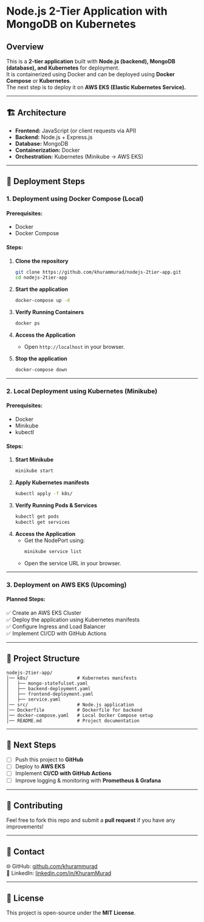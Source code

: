 # Node.js 2-Tier Application with MongoDB on Kubernetes

## Overview
This is a **2-tier application** built with **Node.js (backend), MongoDB (database), and Kubernetes** for deployment.  
It is containerized using Docker and can be deployed using **Docker Compose** or **Kubernetes**.  
The next step is to deploy it on **AWS EKS (Elastic Kubernetes Service).**

---

## 🏗️ Architecture

- **Frontend:** JavaScript (or client requests via API)
- **Backend:** Node.js + Express.js
- **Database:** MongoDB
- **Containerization:** Docker
- **Orchestration:** Kubernetes (Minikube → AWS EKS)

---

## 🚀 Deployment Steps

### **1. Deployment using Docker Compose (Local)**
#### Prerequisites:
- Docker
- Docker Compose

#### Steps:
1. **Clone the repository**  
   ```bash
   git clone https://github.com/khurammurad/nodejs-2tier-app.git
   cd nodejs-2tier-app
   ```
2. **Start the application**  
   ```bash
   docker-compose up -d
   ```
3. **Verify Running Containers**  
   ```bash
   docker ps
   ```
4. **Access the Application**  
   - Open `http://localhost` in your browser.

5. **Stop the application**  
   ```bash
   docker-compose down
   ```

---

### **2. Local Deployment using Kubernetes (Minikube)**
#### Prerequisites:
- Docker
- Minikube
- kubectl

#### Steps:
1. **Start Minikube**  
   ```bash
   minikube start
   ```
2. **Apply Kubernetes manifests**  
   ```bash
   kubectl apply -f k8s/
   ```
3. **Verify Running Pods & Services**  
   ```bash
   kubectl get pods
   kubectl get services
   ```
4. **Access the Application**  
   - Get the NodePort using:  
     ```bash
     minikube service list
     ```
   - Open the service URL in your browser.

---

### **3. Deployment on AWS EKS (Upcoming)**
#### Planned Steps:
✅ Create an AWS EKS Cluster  
✅ Deploy the application using Kubernetes manifests  
✅ Configure Ingress and Load Balancer  
✅ Implement CI/CD with GitHub Actions  

---

## 📁 Project Structure

```
nodejs-2tier-app/
│── k8s/                  # Kubernetes manifests
│   ├── mongo-statefulset.yaml
│   ├── backend-deployment.yaml
│   ├── frontend-deployment.yaml
│   ├── service.yaml
│── src/                  # Node.js application
│── Dockerfile            # Dockerfile for backend
│── docker-compose.yaml   # Local Docker Compose setup
│── README.md             # Project documentation
```

---

## 📌 Next Steps
- [ ] Push this project to **GitHub**
- [ ] Deploy to **AWS EKS**
- [ ] Implement **CI/CD with GitHub Actions**
- [ ] Improve logging & monitoring with **Prometheus & Grafana**

---

## 🤝 Contributing
Feel free to fork this repo and submit a **pull request** if you have any improvements!

---

## 🔗 Contact
🌐 GitHub: [github.com/khurammurad](https://github.com/khurammurad)  
🚀 LinkedIn: [linkedin.com/in/KhuramMurad](https://linkedin.com/in/KhuramMurad)

---

## 📜 License
This project is open-source under the **MIT License**.
```
